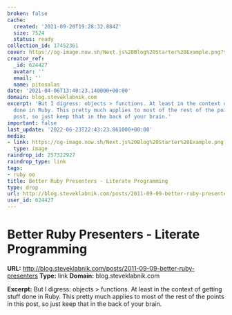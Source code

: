 ```yaml
---
broken: false
cache:
  created: '2021-09-20T19:28:32.884Z'
  size: 7524
  status: ready
collection_id: 17452361
cover: https://og-image.now.sh/Next.js%20Blog%20Starter%20Example.png?theme=light&md=1&fontSize=100px&images=https%3A%2F%2Fassets.vercel.com%2Fimage%2Fupload%2Ffront%2Fassets%2Fdesign%2Fnextjs-black-logo.svg
creator_ref:
  _id: 624427
  avatar: ''
  email: ''
  name: pitosalas
date: '2021-04-06T13:40:23.140000+00:00'
domain: blog.steveklabnik.com
excerpt: 'But I digress: objects > functions. At least in the context of getting stuff
  done in Ruby. This pretty much applies to most of the rest of the points in this
  post, so just keep that in the back of your brain.'
important: false
last_update: '2022-06-23T22:43:23.861000+00:00'
media:
- link: https://og-image.now.sh/Next.js%20Blog%20Starter%20Example.png?theme=light&md=1&fontSize=100px&images=https%3A%2F%2Fassets.vercel.com%2Fimage%2Fupload%2Ffront%2Fassets%2Fdesign%2Fnextjs-black-logo.svg
  type: image
raindrop_id: 257322927
raindrop_type: link
tags:
- ruby oo
title: Better Ruby Presenters - Literate Programming
type: drop
url: http://blog.steveklabnik.com/posts/2011-09-09-better-ruby-presenters
user_id: 624427
---
```


# Better Ruby Presenters - Literate Programming

**URL:** http://blog.steveklabnik.com/posts/2011-09-09-better-ruby-presenters
**Type:** link
**Domain:** blog.steveklabnik.com

**Excerpt:** But I digress: objects > functions. At least in the context of getting stuff done in Ruby. This pretty much applies to most of the rest of the points in this post, so just keep that in the back of your brain.
